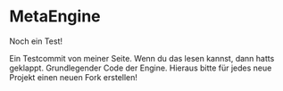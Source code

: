 # MetaEngine
Noch ein Test!

Ein Testcommit von meiner Seite. Wenn du das lesen kannst, dann hatts geklappt.
Grundlegender Code der Engine. Hieraus bitte für jedes neue Projekt einen neuen Fork erstellen!
